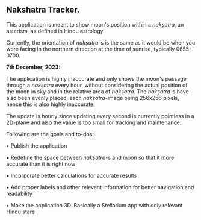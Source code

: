 Nakshatra Tracker.
---

This application is meant to show moon's position within a _nakṣatra_, an asterism, as defined in Hindu astrology.

Currently, the orientation of _nakṣatra_-s is the same as it would be when you were facing in the northern direction at the time of sunrise, typically 0655-0700.

**7th December, 2023:**

The application is highly inaccurate and only shows the moon's passage through a _nakṣatra_ every hour, without considering the actual position of the moon in sky and in the relative area of _nakṣatra_. The _nakṣatra_-s have also been evenly placed, each _nakṣatra_-image being 256x256 pixels, hence this is also highly inaccurate.

The update is hourly since updating every second is currently pointless in a 2D-plane and also the value is too small for tracking and maintenance.

Following are the goals and to-dos:

• Publish the application

• Redefine the space between _nakṣatra_-s and moon so that it more accurate than it is right now

• Incorporate better calculations for accurate results

• Add proper labels and other relevant information for better navigation and readability

• Make the application 3D. Basically a Stellarium app with _only_ relevant Hindu stars
